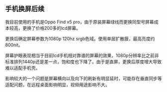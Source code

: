 ## 手机换屏后续

我目前使用的手机是Oppo Find x5 pro，由于原装屏幕绿线而更换同型号屏幕成本较高，更换了价格200多的lcd屏幕。

更换后确定屏幕参数为1080p 120hz srgb色域。使用单层扩散膜，最高亮度约800nit。

屏幕护眼表现相当于目前lcd手机相对靠谱的屏幕的效果，1080p分辨率比之前非标准排列1440p还是差一点，饱和度也下降了。由于是直屏，更换后厚度增大导致难以适配手机壳。

影响较大的一个问题是屏幕横向以及向下的刷新有明显延时，可能存在垂直同步等适配问题，在远程桌面影响明显，视频用途影响不大。
